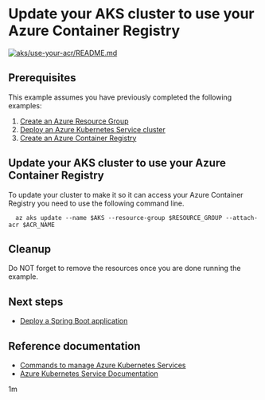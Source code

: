
# Update your AKS cluster to use your Azure Container Registry

[![aks/use-your-acr/README.md](https://github.com/Azure-Samples/java-on-azure-examples/actions/workflows/aks_use-your-acr_README_md.yml/badge.svg)](https://github.com/Azure-Samples/java-on-azure-examples/actions/workflows/aks_use-your-acr_README_md.yml)

## Prerequisites

<!-- workflow.run()

  if [[ -z $REGION ]]; then
    export REGION=westus
  fi

  -->
<!-- workflow.cron(0 2 * * 2) -->
<!-- workflow.include(../create/README.md) -->
<!-- workflow.include(../../acr/create/README.md) -->

This example assumes you have previously completed the following examples:

1. [Create an Azure Resource Group](../../group/create/README.md)
1. [Deploy an Azure Kubernetes Service cluster](../create/README.md)
1. [Create an Azure Container Registry](../../create/README.md)

## Update your AKS cluster to use your Azure Container Registry

To update your cluster to make it so it can access your Azure Container
Registry you need to use the following command line.

```shell
  az aks update --name $AKS --resource-group $RESOURCE_GROUP --attach-acr $ACR_NAME
```

## Cleanup

<!-- workflow.directOnly()

  az group delete --name $RESOURCE_GROUP --yes || true

  -->

Do NOT forget to remove the resources once you are done running the example.


## Next steps

* [Deploy a Spring Boot application](../springboot/README.md)

## Reference documentation

* [Commands to manage Azure Kubernetes Services](https://docs.microsoft.com/cli/azure/aks)
* [Azure Kubernetes Service Documentation](https://docs.microsoft.com/azure/aks/)

1m
